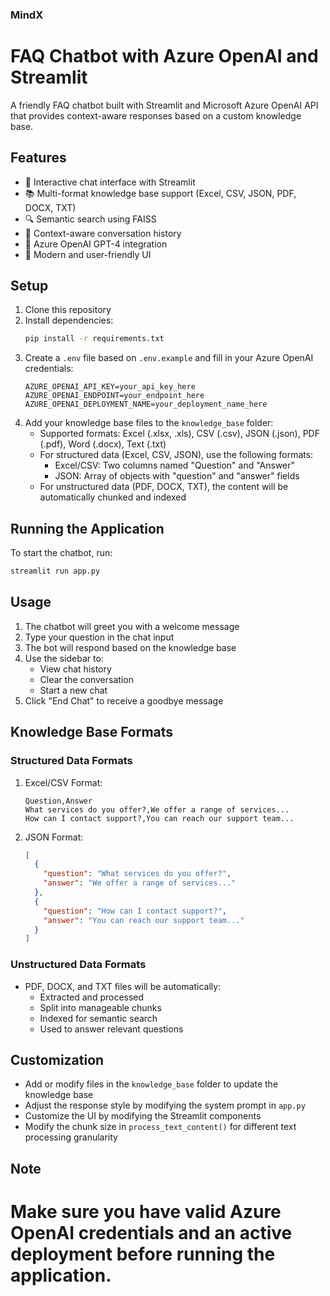 ### MindX

# FAQ Chatbot with Azure OpenAI and Streamlit

A friendly FAQ chatbot built with Streamlit and Microsoft Azure OpenAI API that provides context-aware responses based on a custom knowledge base.

## Features

- 🤖 Interactive chat interface with Streamlit
- 📚 Multi-format knowledge base support (Excel, CSV, JSON, PDF, DOCX, TXT)
- 🔍 Semantic search using FAISS
- 💬 Context-aware conversation history
- 🎯 Azure OpenAI GPT-4 integration
- 🎨 Modern and user-friendly UI

## Setup

1. Clone this repository
2. Install dependencies:
   ```bash
   pip install -r requirements.txt
   ```
3. Create a `.env` file based on `.env.example` and fill in your Azure OpenAI credentials:
   ```
   AZURE_OPENAI_API_KEY=your_api_key_here
   AZURE_OPENAI_ENDPOINT=your_endpoint_here
   AZURE_OPENAI_DEPLOYMENT_NAME=your_deployment_name_here
   ```
4. Add your knowledge base files to the `knowledge_base` folder:
   - Supported formats: Excel (.xlsx, .xls), CSV (.csv), JSON (.json), PDF (.pdf), Word (.docx), Text (.txt)
   - For structured data (Excel, CSV, JSON), use the following formats:
     - Excel/CSV: Two columns named "Question" and "Answer"
     - JSON: Array of objects with "question" and "answer" fields
   - For unstructured data (PDF, DOCX, TXT), the content will be automatically chunked and indexed

## Running the Application

To start the chatbot, run:
```bash
streamlit run app.py
```

## Usage

1. The chatbot will greet you with a welcome message
2. Type your question in the chat input
3. The bot will respond based on the knowledge base
4. Use the sidebar to:
   - View chat history
   - Clear the conversation
   - Start a new chat
5. Click "End Chat" to receive a goodbye message

## Knowledge Base Formats

### Structured Data Formats

1. Excel/CSV Format:
   ```
   Question,Answer
   What services do you offer?,We offer a range of services...
   How can I contact support?,You can reach our support team...
   ```

2. JSON Format:
   ```json
   [
     {
       "question": "What services do you offer?",
       "answer": "We offer a range of services..."
     },
     {
       "question": "How can I contact support?",
       "answer": "You can reach our support team..."
     }
   ]
   ```

### Unstructured Data Formats

- PDF, DOCX, and TXT files will be automatically:
  - Extracted and processed
  - Split into manageable chunks
  - Indexed for semantic search
  - Used to answer relevant questions

## Customization

- Add or modify files in the `knowledge_base` folder to update the knowledge base
- Adjust the response style by modifying the system prompt in `app.py`
- Customize the UI by modifying the Streamlit components
- Modify the chunk size in `process_text_content()` for different text processing granularity

## Note

Make sure you have valid Azure OpenAI credentials and an active deployment before running the application.
=======

